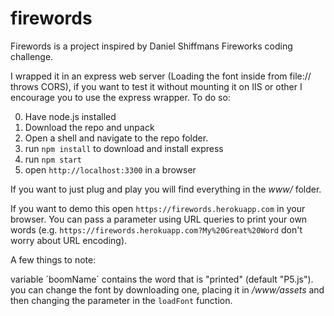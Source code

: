 # firewords

Firewords is a project inspired by Daniel Shiffmans Fireworks coding challenge.

I wrapped it in an express web server (Loading the font inside from file:// throws CORS), if you want to test it without mounting it on IIS or other I encourage you to use the express wrapper. 
To do so:

0) Have node.js installed
1) Download the repo and unpack
2) Open a shell and navigate to the repo folder.
3) run `npm install` to download and install express
4) run `npm start`
5) open `http://localhost:3300` in a browser

If you want to just plug and play you will find everything in the *www/* folder. 

If you want to demo this open `https://firewords.herokuapp.com` in your browser. You can pass a parameter using URL queries to print your own words (e.g. `https://firewords.herokuapp.com?My%20Great%20Word` don't worry about URL encoding).

A few things to note:

variable ´boomName´ contains the word that is "printed" (default "P5.js").
you can change the font by downloading one, placing it in */www/assets* and then changing the parameter in the `loadFont` function.
